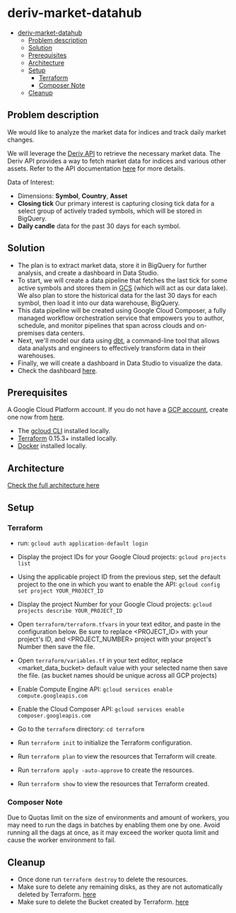# deriv-market-datahub

- [deriv-market-datahub](#deriv-market-datahub)
  - [Problem description](#problem-description)
  - [Solution](#solution)
  - [Prerequisites](#prerequisites)
  - [Architecture](#architecture)
  - [Setup](#setup)
    - [Terraform](#terraform)
    - [Composer Note](#composer-note)
  - [Cleanup](#cleanup)

## Problem description

We would like to analyze the market data for indices and track daily market changes.

We will leverage the [Deriv API](https://api.deriv.com/) to retrieve the necessary market data. The Deriv API provides a way to fetch market data for indices and various other assets. Refer to the API documentation [here](https://api.deriv.com/api-explorer) for more details.

Data of Interest:

- Dimensions: **Symbol**, **Country**, **Asset**
- **Closing tick** Our primary interest is capturing closing tick data for a select group of actively traded symbols, which will be stored in BigQuery.
- **Daily candle** data for the past 30 days for each symbol.

## Solution

- The plan is to extract market data, store it in BigQuery for further analysis, and create a dashboard in Data Studio.
- To start, we will create a data pipeline that fetches the last tick for some active symbols and stores them in [GCS](https://cloud.google.com/storage?hl=en) (which will act as our data lake). We also plan to store the historical data for the last 30 days for each symbol, then load it into our data warehouse, BigQuery.
- This data pipeline will be created using Google Cloud Composer, a fully managed workflow orchestration service that empowers you to author, schedule, and monitor pipelines that span across clouds and on-premises data centers.
- Next, we'll model our data using [dbt](https://www.getdbt.com/), a command-line tool that allows data analysts and engineers to effectively transform data in their warehouses.
- Finally, we will create a dashboard in Data Studio to visualize the data.
- Check the dashboard [here](https://lookerstudio.google.com/u/0/reporting/f8385142-a03e-4f74-8bad-37ddc1cf4cc1/page/tEnnC).


## Prerequisites

A Google Cloud Platform account. If you do not have a [GCP account](https://console.cloud.google.com/cloud-resource-manager), create one now from [here](https://console.cloud.google.com/projectcreate).

- The [gcloud CLI](https://cloud.google.com/sdk/docs/install) installed locally.
- [Terraform](https://developer.hashicorp.com/terraform/install) 0.15.3+ installed locally.
- [Docker](https://www.docker.com/products/docker-desktop/) installed locally.

## Architecture

[Check the full architecture here](Architecture.md)

## Setup

### Terraform

- run: `gcloud auth application-default login`
- Display the project IDs for your Google Cloud projects: `gcloud projects list`
- Using the applicable project ID from the previous step, set the default project to the one in which you want to enable the API: `gcloud config set project YOUR_PROJECT_ID`
- Display the project Number for your Google Cloud projects: `gcloud projects describe YOUR_PROJECT_ID`
- Open `terraform/terraform.tfvars` in your text editor, and paste in the configuration below. Be sure to replace <PROJECT_ID> with your project's ID, and <PROJECT_NUMBER> project with your project's Number then save the file.

- Open `terraform/variables.tf` in your text editor, replace <market_data_bucket> default value with your selected name then save the file. (as bucket names should be unique across all GCP projects)

- Enable Compute Engine API: `gcloud services enable compute.googleapis.com`
- Enable the Cloud Composer API: `gcloud services enable composer.googleapis.com`

- Go to the `terraform` directory: `cd terraform`
- Run `terraform init` to initialize the Terraform configuration.
- Run `terraform plan` to view the resources that Terraform will create.
- Run `terraform apply -auto-approve` to create the resources.
- Run `terraform show` to view the resources that Terraform created.

### Composer Note

Due to Quotas limit on the size of environments and amount of workers, you may need to run the dags in batches by enabling them one by one.
Avoid running all the dags at once, as it may exceed the worker quota limit and cause the worker environment to fail.

## Cleanup

- Once done run `terraform destroy` to delete the resources.
- Make sure to delete any remaining disks, as they are not automatically deleted by Terraform. [here](https://console.cloud.google.com/compute/disks)
- Make sure to delete the Bucket created by Terraform. [here](https://console.cloud.google.com/storage/browser)
